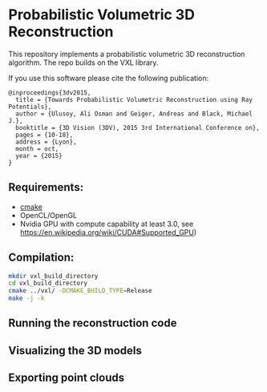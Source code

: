 # Probabilistic Volumetric 3D Reconstruction

This repository implements a probabilistic volumetric 3D reconstruction algorithm. The repo builds on the VXL library. 

If you use this software please cite the following publication:
```
@inproceedings{3dv2015,
  title = {Towards Probabilistic Volumetric Reconstruction using Ray Potentials},
  author = {Ulusoy, Ali Osman and Geiger, Andreas and Black, Michael J.},
  booktitle = {3D Vision (3DV), 2015 3rd International Conference on},
  pages = {10-18},
  address = {Lyon},
  month = oct,
  year = {2015}
}
```
## Requirements:
- [cmake](http://cmake.org) 
- OpenCL/OpenGL
- Nvidia GPU with compute capability at least 3.0, see https://en.wikipedia.org/wiki/CUDA#Supported_GPU)

## Compilation:
```bash
mkdir vxl_build_directory
cd vxl_build_directory
cmake ../vxl/ -DCMAKE_BUILD_TYPE=Release
make -j -k
```

## Running the reconstruction code

## Visualizing the 3D models

## Exporting point clouds
